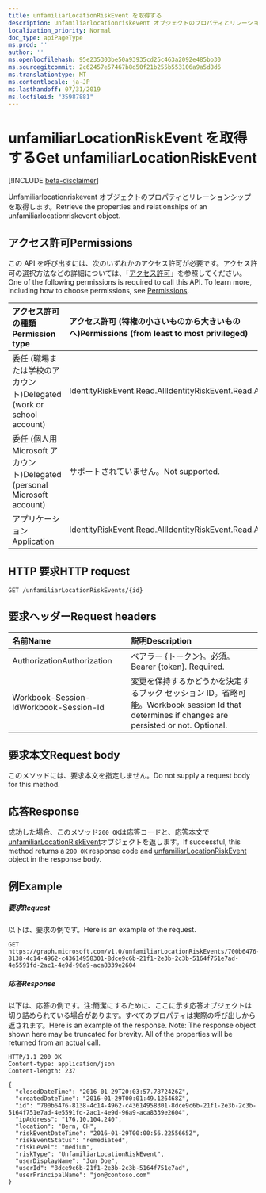 ```yaml
---
title: unfamiliarLocationRiskEvent を取得する
description: Unfamiliarlocationriskevent オブジェクトのプロパティとリレーションシップを取得します。
localization_priority: Normal
doc_type: apiPageType
ms.prod: ''
author: ''
ms.openlocfilehash: 95e235303be50a93935cd25c463a2092e485bb30
ms.sourcegitcommit: 2c62457e57467b8d50f21b255b553106a9a5d8d6
ms.translationtype: MT
ms.contentlocale: ja-JP
ms.lasthandoff: 07/31/2019
ms.locfileid: "35987881"
---
```

# <a name="get-unfamiliarlocationriskevent"></a><span data-ttu-id="842bd-103">unfamiliarLocationRiskEvent を取得する</span><span class="sxs-lookup"><span data-stu-id="842bd-103">Get unfamiliarLocationRiskEvent</span></span>

[!INCLUDE [beta-disclaimer](../../includes/beta-disclaimer.md)]

<span data-ttu-id="842bd-104">Unfamiliarlocationriskevent オブジェクトのプロパティとリレーションシップを取得します。</span><span class="sxs-lookup"><span data-stu-id="842bd-104">Retrieve the properties and relationships of an unfamiliarlocationriskevent object.</span></span>
## <a name="permissions"></a><span data-ttu-id="842bd-105">アクセス許可</span><span class="sxs-lookup"><span data-stu-id="842bd-105">Permissions</span></span>
<span data-ttu-id="842bd-p101">この API を呼び出すには、次のいずれかのアクセス許可が必要です。アクセス許可の選択方法などの詳細については、「[アクセス許可](/graph/permissions-reference)」を参照してください。</span><span class="sxs-lookup"><span data-stu-id="842bd-p101">One of the following permissions is required to call this API. To learn more, including how to choose permissions, see [Permissions](/graph/permissions-reference).</span></span>

|<span data-ttu-id="842bd-108">アクセス許可の種類</span><span class="sxs-lookup"><span data-stu-id="842bd-108">Permission type</span></span>      | <span data-ttu-id="842bd-109">アクセス許可 (特権の小さいものから大きいものへ)</span><span class="sxs-lookup"><span data-stu-id="842bd-109">Permissions (from least to most privileged)</span></span>              |
|:--------------------|:---------------------------------------------------------|
|<span data-ttu-id="842bd-110">委任 (職場または学校のアカウント)</span><span class="sxs-lookup"><span data-stu-id="842bd-110">Delegated (work or school account)</span></span> | <span data-ttu-id="842bd-111">IdentityRiskEvent.Read.All</span><span class="sxs-lookup"><span data-stu-id="842bd-111">IdentityRiskEvent.Read.All</span></span>    |
|<span data-ttu-id="842bd-112">委任 (個人用 Microsoft アカウント)</span><span class="sxs-lookup"><span data-stu-id="842bd-112">Delegated (personal Microsoft account)</span></span> | <span data-ttu-id="842bd-113">サポートされていません。</span><span class="sxs-lookup"><span data-stu-id="842bd-113">Not supported.</span></span>    |
|<span data-ttu-id="842bd-114">アプリケーション</span><span class="sxs-lookup"><span data-stu-id="842bd-114">Application</span></span> | <span data-ttu-id="842bd-115">IdentityRiskEvent.Read.All</span><span class="sxs-lookup"><span data-stu-id="842bd-115">IdentityRiskEvent.Read.All</span></span> |

## <a name="http-request"></a><span data-ttu-id="842bd-116">HTTP 要求</span><span class="sxs-lookup"><span data-stu-id="842bd-116">HTTP request</span></span>
<!-- { "blockType": "ignored" } -->
```http
GET /unfamiliarLocationRiskEvents/{id}
```
## <a name="request-headers"></a><span data-ttu-id="842bd-117">要求ヘッダー</span><span class="sxs-lookup"><span data-stu-id="842bd-117">Request headers</span></span>
| <span data-ttu-id="842bd-118">名前</span><span class="sxs-lookup"><span data-stu-id="842bd-118">Name</span></span>      |<span data-ttu-id="842bd-119">説明</span><span class="sxs-lookup"><span data-stu-id="842bd-119">Description</span></span>|
|:----------|:----------|
| <span data-ttu-id="842bd-120">Authorization</span><span class="sxs-lookup"><span data-stu-id="842bd-120">Authorization</span></span>  | <span data-ttu-id="842bd-p102">ベアラー {トークン}。必須。</span><span class="sxs-lookup"><span data-stu-id="842bd-p102">Bearer {token}. Required.</span></span> |
| <span data-ttu-id="842bd-123">Workbook-Session-Id</span><span class="sxs-lookup"><span data-stu-id="842bd-123">Workbook-Session-Id</span></span>  | <span data-ttu-id="842bd-p103">変更を保持するかどうかを決定するブック セッション ID。省略可能。</span><span class="sxs-lookup"><span data-stu-id="842bd-p103">Workbook session Id that determines if changes are persisted or not. Optional.</span></span>|

## <a name="request-body"></a><span data-ttu-id="842bd-126">要求本文</span><span class="sxs-lookup"><span data-stu-id="842bd-126">Request body</span></span>
<span data-ttu-id="842bd-127">このメソッドには、要求本文を指定しません。</span><span class="sxs-lookup"><span data-stu-id="842bd-127">Do not supply a request body for this method.</span></span>

## <a name="response"></a><span data-ttu-id="842bd-128">応答</span><span class="sxs-lookup"><span data-stu-id="842bd-128">Response</span></span>

<span data-ttu-id="842bd-129">成功した場合、このメソッド`200 OK`は応答コードと、応答本文で[unfamiliarLocationRiskEvent](../resources/unfamiliarlocationriskevent.md)オブジェクトを返します。</span><span class="sxs-lookup"><span data-stu-id="842bd-129">If successful, this method returns a `200 OK` response code and [unfamiliarLocationRiskEvent](../resources/unfamiliarlocationriskevent.md) object in the response body.</span></span>
## <a name="example"></a><span data-ttu-id="842bd-130">例</span><span class="sxs-lookup"><span data-stu-id="842bd-130">Example</span></span>
##### <a name="request"></a><span data-ttu-id="842bd-131">要求</span><span class="sxs-lookup"><span data-stu-id="842bd-131">Request</span></span>
<span data-ttu-id="842bd-132">以下は、要求の例です。</span><span class="sxs-lookup"><span data-stu-id="842bd-132">Here is an example of the request.</span></span>
<!-- {
  "blockType": "request",
  "name": "get_unfamiliarlocationriskevent"
}-->
```http
GET https://graph.microsoft.com/v1.0/unfamiliarLocationRiskEvents/700b6476-8138-4c14-4962-c43614958301-8dce9c6b-21f1-2e3b-2c3b-5164f751e7ad-4e5591fd-2ac1-4e9d-96a9-aca8339e2604
```
##### <a name="response"></a><span data-ttu-id="842bd-133">応答</span><span class="sxs-lookup"><span data-stu-id="842bd-133">Response</span></span>
<span data-ttu-id="842bd-p104">以下は、応答の例です。注:簡潔にするために、ここに示す応答オブジェクトは切り詰められている場合があります。すべてのプロパティは実際の呼び出しから返されます。</span><span class="sxs-lookup"><span data-stu-id="842bd-p104">Here is an example of the response. Note: The response object shown here may be truncated for brevity. All of the properties will be returned from an actual call.</span></span>
<!-- {
  "blockType": "response",
  "truncated": true,
  "@odata.type": "microsoft.graph.unfamiliarLocationRiskEvent"
} -->
```http
HTTP/1.1 200 OK
Content-type: application/json
Content-length: 237

{
  "closedDateTime": "2016-01-29T20:03:57.7872426Z",
  "createdDateTime": "2016-01-29T00:01:49.126468Z",
  "id": "700b6476-8138-4c14-4962-c43614958301-8dce9c6b-21f1-2e3b-2c3b-5164f751e7ad-4e5591fd-2ac1-4e9d-96a9-aca8339e2604",
  "ipAddress": "176.10.104.240",
  "location": "Bern, CH",
  "riskEventDateTime": "2016-01-29T00:00:56.2255665Z",
  "riskEventStatus": "remediated",
  "riskLevel": "medium",
  "riskType": "UnfamiliarLocationRiskEvent",
  "userDisplayName": "Jon Doe",
  "userId": "8dce9c6b-21f1-2e3b-2c3b-5164f751e7ad",
  "userPrincipalName": "jon@contoso.com"
}
```

<!-- uuid: 8fcb5dbc-d5aa-4681-8e31-b001d5168d79
2015-10-25 14:57:30 UTC -->
<!--
{
  "type": "#page.annotation",
  "description": "Get unfamiliarLocationRiskEvent",
  "keywords": "",
  "section": "documentation",
  "tocPath": "",
  "suppressions": []
}
-->
